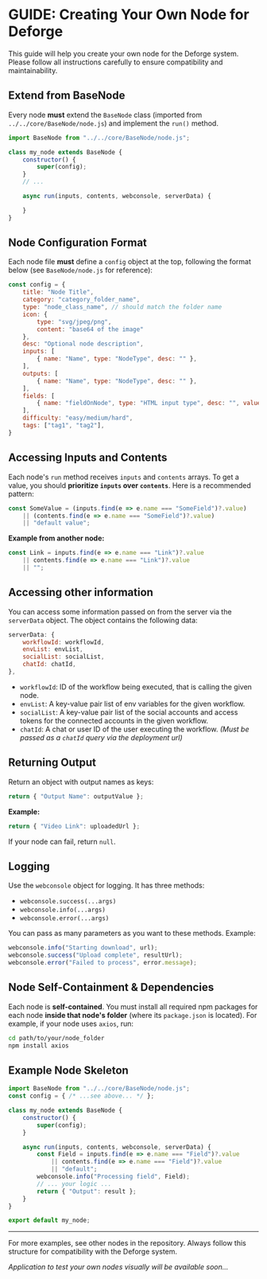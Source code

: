 # GUIDE: Creating Your Own Node for Deforge

This guide will help you create your own node for the Deforge system. Please follow all instructions carefully to ensure compatibility and maintainability.

## Extend from BaseNode

Every node **must** extend the `BaseNode` class (imported from `../../core/BaseNode/node.js`) and implement the `run()` method.

```js
import BaseNode from "../../core/BaseNode/node.js";

class my_node extends BaseNode {
    constructor() {
        super(config);
    }
    // ...

    async run(inputs, contents, webconsole, serverData) {

    }
}
```

## Node Configuration Format

Each node file **must** define a `config` object at the top, following the format below (see `BaseNode/node.js` for reference):

```js
const config = {
    title: "Node Title",
    category: "category_folder_name",
    type: "node_class_name", // should match the folder name
    icon: {
        type: "svg/jpeg/png",
        content: "base64 of the image"
    },
    desc: "Optional node description",
    inputs: [
        { name: "Name", type: "NodeType", desc: "" },
    ],
    outputs: [
        { name: "Name", type: "NodeType", desc: "" },
    ],
    fields: [
        { name: "fieldOnNode", type: "HTML input type", desc: "", value: "placeholder value" },
    ],
    difficulty: "easy/medium/hard",
    tags: ["tag1", "tag2"],
}
```

## Accessing Inputs and Contents

Each node's `run` method receives `inputs` and `contents` arrays. To get a value, you should **prioritize `inputs` over `contents`**. Here is a recommended pattern:

```js
const SomeValue = (inputs.find(e => e.name === "SomeField")?.value)
    || (contents.find(e => e.name === "SomeField")?.value)
    || "default value";
```

**Example from another node:**
```js
const Link = inputs.find(e => e.name === "Link")?.value
    || contents.find(e => e.name === "Link")?.value
    || "";
```

## Accessing other information

You can access some information passed on from the server via the `serverData` object. The object contains the following data:

```js
serverData: {
    workflowId: workflowId,
    envList: envList,
    socialList: socialList,
    chatId: chatId,
},
```

- `workflowId`: ID of the workflow being executed, that is calling the given node.
- `envList`: A key-value pair list of env variables for the given workflow.
- `socialList`: A key-value pair list of the social accounts and access tokens for the connected accounts in the given workflow.
- `chatId`: A chat or user ID of the user executing the workflow. _(Must be passed as a `chatId` query via the deployment url)_

## Returning Output

Return an object with output names as keys:

```js
return { "Output Name": outputValue };
```

**Example:**
```js
return { "Video Link": uploadedUrl };
```

If your node can fail, return `null`.

## Logging

Use the `webconsole` object for logging. It has three methods:
- `webconsole.success(...args)`
- `webconsole.info(...args)`
- `webconsole.error(...args)`

You can pass as many parameters as you want to these methods. Example:
```js
webconsole.info("Starting download", url);
webconsole.success("Upload complete", resultUrl);
webconsole.error("Failed to process", error.message);
```

## Node Self-Containment & Dependencies

Each node is **self-contained**. You must install all required npm packages for each node **inside that node's folder** (where its `package.json` is located). For example, if your node uses `axios`, run:

```sh
cd path/to/your/node_folder
npm install axios
```

## Example Node Skeleton

```js
import BaseNode from "../../core/BaseNode/node.js";
const config = { /* ...see above... */ };

class my_node extends BaseNode {
    constructor() {
        super(config);
    }

    async run(inputs, contents, webconsole, serverData) {
        const Field = inputs.find(e => e.name === "Field")?.value
            || contents.find(e => e.name === "Field")?.value
            || "default";
        webconsole.info("Processing field", Field);
        // ... your logic ...
        return { "Output": result };
    }
}

export default my_node;
```

---

For more examples, see other nodes in the repository. Always follow this structure for compatibility with the Deforge system.

_Application to test your own nodes visually will be available soon..._
